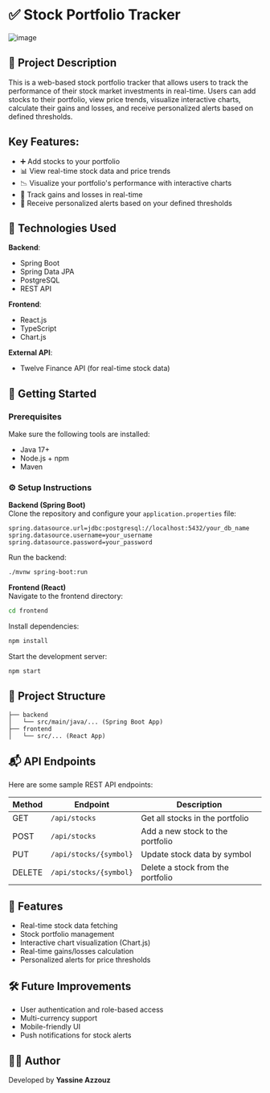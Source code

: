 
# ✅ Stock Portfolio Tracker

![image](https://github.com/user-attachments/assets/204b91c9-7eeb-4e5a-8642-d92f55f3e623)

## 📝 Project Description
This is a web-based stock portfolio tracker that allows users to track the performance of their stock market investments in real-time. Users can add stocks to their portfolio, view price trends, visualize interactive charts, calculate their gains and losses, and receive personalized alerts based on defined thresholds.

## Key Features:
- ➕ Add stocks to your portfolio
- 📊 View real-time stock data and price trends
- 📉 Visualize your portfolio's performance with interactive charts
- 💸 Track gains and losses in real-time
- 🔔 Receive personalized alerts based on your defined thresholds

## 🧰 Technologies Used
**Backend**:
- Spring Boot
- Spring Data JPA
- PostgreSQL
- REST API

**Frontend**:
- React.js
- TypeScript
- Chart.js

**External API**:
- Twelve Finance API (for real-time stock data)

## 🚀 Getting Started
### Prerequisites
Make sure the following tools are installed:

- Java 17+
- Node.js + npm
- Maven

### ⚙️ Setup Instructions

**Backend (Spring Boot)**  
Clone the repository and configure your `application.properties` file:

```properties
spring.datasource.url=jdbc:postgresql://localhost:5432/your_db_name
spring.datasource.username=your_username
spring.datasource.password=your_password
```

Run the backend:
```bash
./mvnw spring-boot:run
```

**Frontend (React)**  
Navigate to the frontend directory:

```bash
cd frontend
```

Install dependencies:
```bash
npm install
```

Start the development server:
```bash
npm start
```

## 📁 Project Structure
```
├── backend
│   └── src/main/java/... (Spring Boot App)
├── frontend
│   └── src/... (React App)
```

## 📬 API Endpoints
Here are some sample REST API endpoints:

| Method | Endpoint                 | Description                   |
|--------|--------------------------|-------------------------------|
| GET    | `/api/stocks`             | Get all stocks in the portfolio |
| POST   | `/api/stocks`             | Add a new stock to the portfolio |
| PUT    | `/api/stocks/{symbol}`    | Update stock data by symbol    |
| DELETE | `/api/stocks/{symbol}`    | Delete a stock from the portfolio |

## 📌 Features
- Real-time stock data fetching
- Stock portfolio management
- Interactive chart visualization (Chart.js)
- Real-time gains/losses calculation
- Personalized alerts for price thresholds

## 🛠 Future Improvements
- User authentication and role-based access
- Multi-currency support
- Mobile-friendly UI
- Push notifications for stock alerts

## 👨‍💻 Author
Developed by **Yassine Azzouz**

